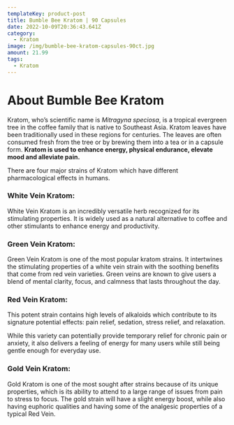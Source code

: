 ```yaml
---
templateKey: product-post
title: Bumble Bee Kratom | 90 Capsules
date: 2022-10-09T20:36:43.641Z
category:
  - Kratom
image: /img/bumble-bee-kratom-capsules-90ct.jpg
amount: 21.99
tags:
  - Kratom
---
```

# **About Bumble Bee Kratom**

Kratom, who’s scientific name is *Mitragyna speciosa*, is a tropical evergreen tree in the coffee family that is native to Southeast Asia. Kratom leaves have been traditionally used in these regions for centuries. The leaves are often consumed fresh from the tree or by brewing them into a tea or in a capsule form. **Kratom is used to enhance energy, physical endurance, elevate mood and alleviate pain.**

There are four major strains of Kratom which have different pharmacological effects in humans.

### **White Vein Kratom:**

White Vein Kratom is an incredibly versatile herb recognized for its stimulating properties. It is widely used as a natural alternative to coffee and other stimulants to enhance energy and productivity.

### Green Vein Kratom:

Green Vein Kratom is one of the most popular kratom strains. It intertwines the stimulating properties of a white vein strain with the soothing benefits that come from red vein varieties. Green veins are known to give users a blend of mental clarity, focus, and calmness that lasts throughout the day.

### Red Vein Kratom:

This potent strain contains high levels of alkaloids which contribute to its signature potential effects: pain relief, sedation, stress relief, and relaxation.

While this variety can potentially provide temporary relief for chronic pain or anxiety, it also delivers a feeling of energy for many users while still being gentle enough for everyday use.

### Gold Vein Kratom:

Gold Kratom is one of the most sought after strains because of its unique properties, which is its ability to attend to a large range of issues from pain to stress to focus. The gold strain will have a slight energy boost, while also having euphoric qualities and having some of the analgesic properties of a typical Red Vein.